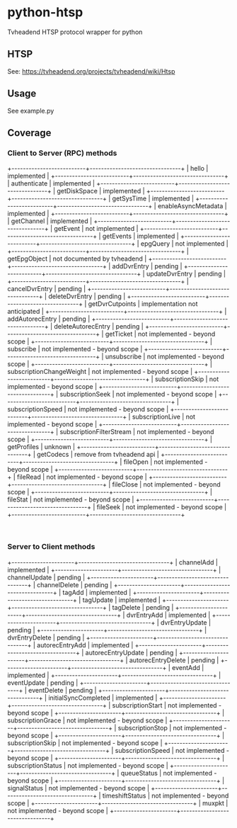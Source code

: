 python-htsp
===========

Tvheadend HTSP protocol wrapper for python

HTSP
----

See: <https://tvheadend.org/projects/tvheadend/wiki/Htsp>

Usage
-----

See example.py

Coverage
--------

### Client to Server (RPC) methods

+--------------------------+--------------------------------+
| hello                    | implemented                    |
+--------------------------+--------------------------------+
| authenticate             | implemented                    |
+--------------------------+--------------------------------+
| getDiskSpace             | implemented                    |
+--------------------------+--------------------------------+
| getSysTime               | implemented                    |
+--------------------------+--------------------------------+
| enableAsyncMetadata      | implemented                    |
+--------------------------+--------------------------------+
| getChannel               | implemented                    |
+--------------------------+--------------------------------+
| getEvent                 | not implemented                |
+--------------------------+--------------------------------+
| getEvents                | implemented                    |
+--------------------------+--------------------------------+
| epgQuery                 | not implemented                |
+--------------------------+--------------------------------+
| getEpgObject             | not documented by tvheadend    |
+--------------------------+--------------------------------+
| addDvrEntry              | pending                        |
+--------------------------+--------------------------------+
| updateDvrEntry           | pending                        |
+--------------------------+--------------------------------+
| cancelDvrEntry           | pending                        |
+--------------------------+--------------------------------+
| deleteDvrEntry           | pending                        |
+--------------------------+--------------------------------+
| getDvrCutpoints          | implementation not anticipated |
+--------------------------+--------------------------------+
| addAutorecEntry          | pending                        |
+--------------------------+--------------------------------+
| deleteAutorecEntry       | pending                        |
+--------------------------+--------------------------------+
| getTicket                | not implemented - beyond scope |
+--------------------------+--------------------------------+
| subscribe                | not implemented - beyond scope |
+--------------------------+--------------------------------+
| unsubscribe              | not implemented - beyond scope |
+--------------------------+--------------------------------+
| subscriptionChangeWeight | not implemented - beyond scope |
+--------------------------+--------------------------------+
| subscriptionSkip         | not implemented - beyond scope |
+--------------------------+--------------------------------+
| subscriptionSeek         | not implemented - beyond scope |
+--------------------------+--------------------------------+
| subscriptionSpeed        | not implemented - beyond scope |
+--------------------------+--------------------------------+
| subscriptionLive         | not implemented - beyond scope |
+--------------------------+--------------------------------+
| subscriptionFilterStream | not implemented - beyond scope |
+--------------------------+--------------------------------+
| getProfiles              | unknown                        |
+--------------------------+--------------------------------+
| getCodecs                | remove from tvheadend api      |
+--------------------------+--------------------------------+
| fileOpen                 | not implemented - beyond scope |
+--------------------------+--------------------------------+
| fileRead                 | not implemented - beyond scope |
+--------------------------+--------------------------------+
| fileClose                | not implemented - beyond scope |
+--------------------------+--------------------------------+
| fileStat                 | not implemented - beyond scope |
+--------------------------+--------------------------------+
| fileSeek                 | not implemented - beyond scope |
+--------------------------+--------------------------------+

 

### Server to Client methods

+----------------------+--------------------------------+
| channelAdd           | implemented                    |
+----------------------+--------------------------------+
| channelUpdate        | pending                        |
+----------------------+--------------------------------+
| channelDelete        | pending                        |
+----------------------+--------------------------------+
| tagAdd               | implemented                    |
+----------------------+--------------------------------+
| tagUpdate            | implemented                    |
+----------------------+--------------------------------+
| tagDelete            | pending                        |
+----------------------+--------------------------------+
| dvrEntryAdd          | implemented                    |
+----------------------+--------------------------------+
| dvrEntryUpdate       | pending                        |
+----------------------+--------------------------------+
| dvrEntryDelete       | pending                        |
+----------------------+--------------------------------+
| autorecEntryAdd      | implemented                    |
+----------------------+--------------------------------+
| autorecEntryUpdate   | pending                        |
+----------------------+--------------------------------+
| autorecEntryDelete   | pending                        |
+----------------------+--------------------------------+
| eventAdd             | implemented                    |
+----------------------+--------------------------------+
| eventUpdate          | pending                        |
+----------------------+--------------------------------+
| eventDelete          | pending                        |
+----------------------+--------------------------------+
| initialSyncCompleted | implemented                    |
+----------------------+--------------------------------+
| subscriptionStart    | not implemented - beyond scope |
+----------------------+--------------------------------+
| subscriptionGrace    | not implemented - beyond scope |
+----------------------+--------------------------------+
| subscriptionStop     | not implemented - beyond scope |
+----------------------+--------------------------------+
| subscriptionSkip     | not implemented - beyond scope |
+----------------------+--------------------------------+
| subscriptionSpeed    | not implemented - beyond scope |
+----------------------+--------------------------------+
| subscriptionStatus   | not implemented - beyond scope |
+----------------------+--------------------------------+
| queueStatus          | not implemented - beyond scope |
+----------------------+--------------------------------+
| signalStatus         | not implemented - beyond scope |
+----------------------+--------------------------------+
| timeshiftStatus      | not implemented - beyond scope |
+----------------------+--------------------------------+
| muxpkt               | not implemented - beyond scope |
+----------------------+--------------------------------+
